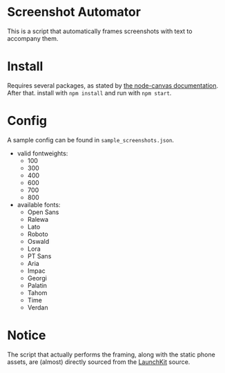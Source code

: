 Screenshot Automator
====================

This is a script that automatically frames screenshots with text to accompany them.

Install
=======
Requires several packages, as stated by [the node-canvas documentation](https://github.com/Automattic/node-canvas#installation). After that. install with `npm install` and run with `npm start`.

Config
======
A sample config can be found in `sample_screenshots.json`.

- valid fontweights:
	- 100
	- 300
	- 400
	- 600
	- 700
	- 800
- available fonts:
	- Open Sans
	- Ralewa
	- Lato
	- Roboto
	- Oswald
	- Lora
	- PT Sans
	- Aria
	- Impac
	- Georgi
	- Palatin
	- Tahom
	- Time
	- Verdan

Notice
======
The script that actually performs the framing, along with the static phone assets, are (almost) directly sourced from the [LaunchKit](https://github.com/launchkit/LaunchKit) source.
